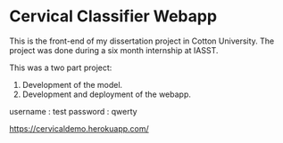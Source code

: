 # Cervical Classifier Webapp

This is the front-end of my dissertation project in Cotton University.
The project was done during a six month internship at IASST.

This was a two part project:
1. Development of the model.
2. Development and deployment of the webapp.

username : test
password : qwerty

https://cervicaldemo.herokuapp.com/
 
